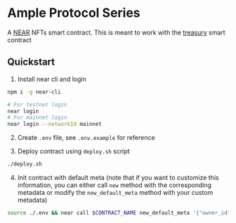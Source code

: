 # Ample Protocol Series
A [NEAR](https://near.org) NFTs smart contract. This is meant to work with the [treasury](../treasury/README.md) smart contract 

## Quickstart
1. Install near cli and login 
```sh 
npm i -g near-cli
```
```sh 
# For testnet login
near login
# For mainnet login
near login --networkId mainnet
```

2. Create `.env` file, see `.env.example` for reference

3. Deploy contract using `deploy.sh` script

```sh 
./deploy.sh
```

4. Init contract with default meta (note that if you want to customize this information, you can either call `new` method with the corresponding metadata or modify the `new_default_meta` method with your custom metadata)
```sh 
source ./.env && near call $CONTRACT_NAME new_default_meta '{"owner_id": "'$ACCOUNT_ID'", "treasury_contract_address": "treasury.contract.testnet"}' --accountId $ACCOUNT_ID --networkId $NEAR_NETWORK
```
